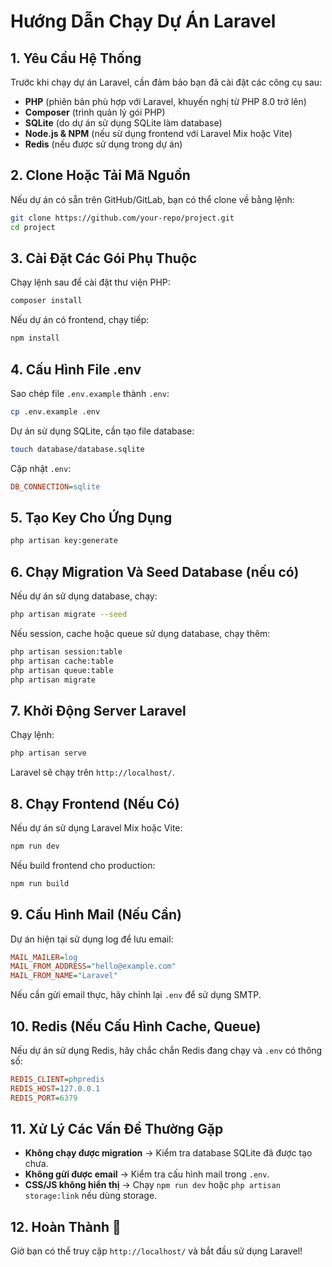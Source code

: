 # Hướng Dẫn Chạy Dự Án Laravel

## 1. Yêu Cầu Hệ Thống
Trước khi chạy dự án Laravel, cần đảm bảo bạn đã cài đặt các công cụ sau:
- **PHP** (phiên bản phù hợp với Laravel, khuyến nghị từ PHP 8.0 trở lên)
- **Composer** (trình quản lý gói PHP)
- **SQLite** (do dự án sử dụng SQLite làm database)
- **Node.js & NPM** (nếu sử dụng frontend với Laravel Mix hoặc Vite)
- **Redis** (nếu được sử dụng trong dự án)

## 2. Clone Hoặc Tải Mã Nguồn
Nếu dự án có sẵn trên GitHub/GitLab, bạn có thể clone về bằng lệnh:

```bash
git clone https://github.com/your-repo/project.git
cd project
```

## 3. Cài Đặt Các Gói Phụ Thuộc
Chạy lệnh sau để cài đặt thư viện PHP:

```bash
composer install
```

Nếu dự án có frontend, chạy tiếp:

```bash
npm install
```

## 4. Cấu Hình File .env
Sao chép file `.env.example` thành `.env`:

```bash
cp .env.example .env
```

Dự án sử dụng SQLite, cần tạo file database:

```bash
touch database/database.sqlite
```

Cập nhật `.env`:

```ini
DB_CONNECTION=sqlite
```

## 5. Tạo Key Cho Ứng Dụng

```bash
php artisan key:generate
```

## 6. Chạy Migration Và Seed Database (nếu có)
Nếu dự án sử dụng database, chạy:

```bash
php artisan migrate --seed
```

Nếu session, cache hoặc queue sử dụng database, chạy thêm:

```bash
php artisan session:table
php artisan cache:table
php artisan queue:table
php artisan migrate
```

## 7. Khởi Động Server Laravel
Chạy lệnh:

```bash
php artisan serve
```

Laravel sẽ chạy trên `http://localhost/`.

## 8. Chạy Frontend (Nếu Có)
Nếu dự án sử dụng Laravel Mix hoặc Vite:

```bash
npm run dev
```

Nếu build frontend cho production:

```bash
npm run build
```

## 9. Cấu Hình Mail (Nếu Cần)
Dự án hiện tại sử dụng log để lưu email:

```ini
MAIL_MAILER=log
MAIL_FROM_ADDRESS="hello@example.com"
MAIL_FROM_NAME="Laravel"
```

Nếu cần gửi email thực, hãy chỉnh lại `.env` để sử dụng SMTP.

## 10. Redis (Nếu Cấu Hình Cache, Queue)
Nếu dự án sử dụng Redis, hãy chắc chắn Redis đang chạy và `.env` có thông số:

```ini
REDIS_CLIENT=phpredis
REDIS_HOST=127.0.0.1
REDIS_PORT=6379
```

## 11. Xử Lý Các Vấn Đề Thường Gặp
- **Không chạy được migration** → Kiểm tra database SQLite đã được tạo chưa.
- **Không gửi được email** → Kiểm tra cấu hình mail trong `.env`.
- **CSS/JS không hiển thị** → Chạy `npm run dev` hoặc `php artisan storage:link` nếu dùng storage.

## 12. Hoàn Thành 🎉
Giờ bạn có thể truy cập `http://localhost/` và bắt đầu sử dụng Laravel!

